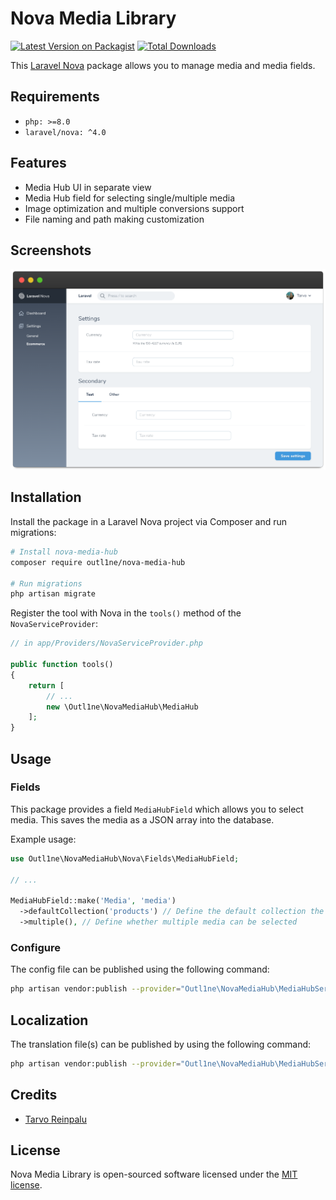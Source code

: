# Nova Media Library

[![Latest Version on Packagist](https://img.shields.io/packagist/v/outl1ne/nova-media-hub.svg?style=flat-square)](https://packagist.org/packages/outl1ne/nova-media-hub)
[![Total Downloads](https://img.shields.io/packagist/dt/outl1ne/nova-media-hub.svg?style=flat-square)](https://packagist.org/packages/outl1ne/nova-media-hub)

This [Laravel Nova](https://nova.laravel.com) package allows you to manage media and media fields.

## Requirements

- `php: >=8.0`
- `laravel/nova: ^4.0`

## Features

- Media Hub UI in separate view
- Media Hub field for selecting single/multiple media
- Image optimization and multiple conversions support
- File naming and path making customization

## Screenshots

![Media index view](docs/index.png)

## Installation

Install the package in a Laravel Nova project via Composer and run migrations:

```bash
# Install nova-media-hub
composer require outl1ne/nova-media-hub

# Run migrations
php artisan migrate
```

Register the tool with Nova in the `tools()` method of the `NovaServiceProvider`:

```php
// in app/Providers/NovaServiceProvider.php

public function tools()
{
    return [
        // ...
        new \Outl1ne\NovaMediaHub\MediaHub
    ];
}
```

## Usage

### Fields

This package provides a field `MediaHubField` which allows you to select media. This saves the media as a JSON array into the database.

Example usage:

```php
use Outl1ne\NovaMediaHub\Nova\Fields\MediaHubField;

// ...

MediaHubField::make('Media', 'media')
  ->defaultCollection('products') // Define the default collection the "Choose media" modal shows
  ->multiple(), // Define whether multiple media can be selected
```

### Configure

The config file can be published using the following command:

```bash
php artisan vendor:publish --provider="Outl1ne\NovaMediaHub\MediaHubServiceProvider" --tag="config"
```

## Localization

The translation file(s) can be published by using the following command:

```bash
php artisan vendor:publish --provider="Outl1ne\NovaMediaHub\MediaHubServiceProvider" --tag="translations"
```

## Credits

- [Tarvo Reinpalu](https://github.com/Tarpsvo)

## License

Nova Media Library is open-sourced software licensed under the [MIT license](LICENSE.md).
